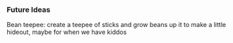 ### Future Ideas
Bean teepee: create a teepee of sticks and grow beans up it to make a little hideout, maybe for when we have kiddos